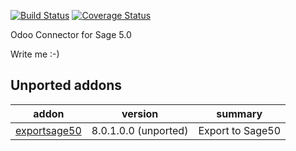 [![Build Status](https://travis-ci.org/OCA/connector-sage-50.svg?branch=10.0)](https://travis-ci.org/OCA/connector-sage-50)
[![Coverage Status](https://coveralls.io/repos/OCA/connector-sage-50/badge.png?branch=10.0)](https://coveralls.io/r/OCA/connector-sage-50?branch=10.0)

Odoo Connector for Sage 5.0

Write me :-)

[//]: # (addons)

Unported addons
---------------
addon | version | summary
--- | --- | ---
[exportsage50](exportsage50/) | 8.0.1.0.0 (unported) | Export to Sage50

[//]: # (end addons)
